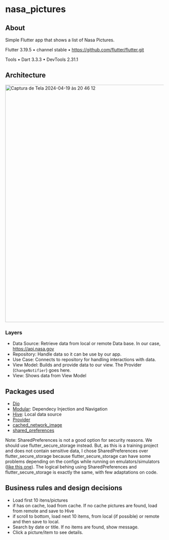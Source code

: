 # nasa_pictures

## About
Simple Flutter app that shows a list of Nasa Pictures. 

Flutter 3.19.5 • channel stable • https://github.com/flutter/flutter.git

Tools • Dart 3.3.3 • DevTools 2.31.1



## Architecture 
<img width="754" alt="Captura de Tela 2024-04-19 às 20 46 12" src="https://github.com/felipekpetersen/NASAPicture/assets/31223287/35286142-d908-40c7-b137-8e6b60378529">

### Layers
- Data Source: Retrieve data from local or remote Data base. In our case, https://api.nasa.gov
- Repository: Handle data so it can be use by our app.
- Use Case: Connects to repository for handling interactions with data.
- View Model: Builds and provide data to our view. The Provider (`ChangeNotifier`) goes here.
- View: Shows data from View Model

## Packages used
- [Dio](https://pub.dev/packages/dio)
- [Modular](https://pub.dev/packages/flutter_modular): Dependecy Injection and Navigation
- [Hive](https://pub.dev/packages/hive): Local data source
- [Provider](https://pub.dev/packages/provider)
- [cached_network_image](https://pub.dev/packages/cached_network_image)
- [shared_preferences](https://pub.dev/packages/shared_preferences)

Note: SharedPreferences is not a good option for security reasons. We should use flutter_secure_storage instead. But, as this is a training project and does not contain sensitive data, I chose SharedPreferences over flutter_secure_storage because flutter_secure_storage can have some problems depending on the configs while running on emulators/simulators ([like this one](https://github.com/mogol/flutter_secure_storage/issues/391)). The logical behing using SharedPreferences and flutter_secure_storage is exactly the same, with few adaptations on code. 

## Business rules and design decisions
- Load first 10 itens/pictures
- if has on cache, load from cache. If no cache pictures are found, load from remote and save to Hive
- if scroll to bottom, load next 10 items, from local (if possible) or remote and then save to local.
- Search by date or title. If no items are found, show message.
- Click a picture/item to see details. 
